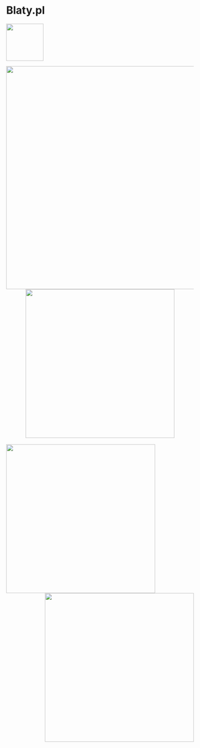 # Blaty.pl
<html lang="en">
<head>
<meta name="description" content="Strona ekipy Blat - stworzona przez: @Szym0neek">
<link rel="Shortcut icon" href="BlatLogo.png">
<title>Blaty.pl - Home</title>
<link rel="stylesheet" href="style.css">
</head>
<body background="tloo.png">

  <a href="BlatyHome.html"><image src="BlatLogo.png" width="100"></a>

<center><image src="BlatyHomeIcon.png" width="600"></center>
<center><image src="przedziałka.png" width="400"></center>

<br>
<image src="prawa.png" width="400">	<image src="RKisiel.png" width="400" align="right">	
</body>
</html>
